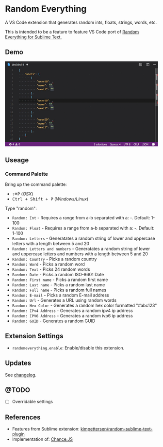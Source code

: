 # Random Everything

A VS Code extension that generates random ints, floats, strings, words, etc.

This is intended to be a feature to feature VS Code port of [Random Everything for Sublime Text.](https://github.com/kimpettersen/random-sublime-text-plugin)

## Demo

![Demo font test](images/demo-JSON.gif)

## Useage

### Command Palette

Bring up the command palette:

* <kbd>⇧⌘P</kbd> (*OSX*)
* <kbd>Ctrl + Shift + P</kbd> (*Windows/Linux*)

Type "random":

* `Random: Int` - Requires a range from a-b separated with a: *-*. Default: 1-100
* `Random: Float` - Requires a range from a-b separated with a: *-*. Default: 1-100
* `Random: Letters` - Generatates a random string of lower and uppercase letters with a length between 5 and 20
* `Random: Letters and numbers` - Generatates a random string of lower and uppercase letters and numbers with a length between 5 and 20
* `Random: Country` - Picks a random country
* `Random: Word` - Picks a random word
* `Random: Text` - Picks 24 random words
* `Random: Date` - Picks a random ISO-8601 Date
* `Random: First name` - Picks a random first name
* `Random: Last name` - Picks a random last name
* `Random: Full name` - Picks a random full names
* `Random: E-mail` - Picks a random E-mail address
* `Random: Url` - Generates a URL using random words
* `Random: Hex Color` - Generates a random hex color formatted \"#abc123\"
* `Random: IPv4 Address` - Generates a random ipv4 ip address
* `Random: IPV6 Address` - Generates a random ivp6 ip address
* `Random: GUID` - Generates a random GUID

## Extension Settings

* `randomeverything.enable`: Enable/disable this extension.

## Updates

See [changelog](CHANGELOG.md).

## @TODO
- [ ] Overridable settings

## References

* Features from Sublime extension: [kimpettersen/random-sublime-text-plugin](https://github.com/kimpettersen/random-sublime-text-plugin)
* Implementation of: [Chance.JS](https://github.com/chancejs/chancejs)
